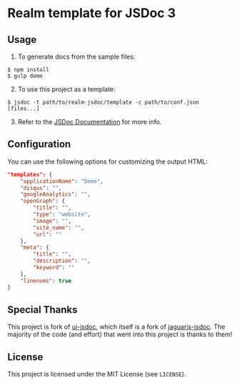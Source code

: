 Realm template for JSDoc 3
===

Usage
---
1. To generate docs from the sample files:
```
$ npm install
$ gulp demo
```

2. To use this project as a template:
```
$ jsdoc -t path/to/realm-jsdoc/template -c path/to/conf.json [files...]
```

3. Refer to the [JSDoc Documentation](http://usejsdoc.org) for more info.

Configuration
---
You can use the following options for customizing the output HTML:
```json
"templates": {
    "applicationName": "Demo",
    "disqus": "",
    "googleAnalytics": "",
    "openGraph": {
        "title": "",
        "type": "website",
        "image": "",
        "site_name": "",
        "url": ""
    },
    "meta": {
        "title": "",
        "description": "",
        "keyword": ""
    },
    "linenums": true
}
```

Special Thanks
---
This project is fork of [ui-jsdoc](https://github.com/Frzy/ui-jsdoc), which itself is a fork of [jaguarjs-jsdoc](https://github.com/davidshimjs/jaguarjs-jsdoc). The majority of the code (and effort) that went into this project is thanks to them!

License
---
This project is licensed under the MIT License (see `LICENSE`).

